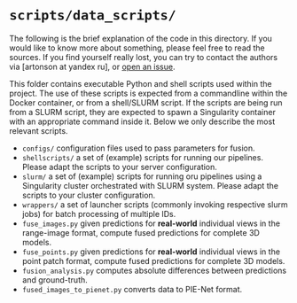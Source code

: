# `scripts/data_scripts/`

The following is the brief explanation of the code in this directory. 
If you would like to know more about something, please feel free to read 
the sources.
If you find yourself really lost, you can try to contact the authors 
via [artonson at yandex ru], or [open an issue](https://github.com/artonson/def/issues/new).

This folder contains executable Python and shell scripts used within the project.
The use of these scripts is expected from a commandline within the Docker container,
or from a shell/SLURM script.
If the scripts are being run from a SLURM script, they are expected to spawn 
a Singularity container with an appropriate command inside it. 
Below we only describe the most relevant scripts.

 * `configs/` configuration files used to pass parameters for fusion.
 * `shellscripts/` a set of (example) scripts for running our pipelines. 
Please adapt the scripts to your server configuration.
 * `slurm/` a set of (example) scripts for running oru pipelines using a Singularity cluster
orchestrated with SLURM system. Please adapt the scripts to your cluster configuration.
 * `wrappers/` a set of launcher scripts (commonly invoking respective slurm jobs) 
for batch processing of multiple IDs. 
 * `fuse_images.py` given predictions for **real-world** individual views in the range-image format, 
compute fused predictions for complete 3D models. 
 * `fuse_points.py` given predictions for **real-world** individual views in the point patch format,
  compute fused predictions for complete 3D models. 
 * `fusion_analysis.py` computes absolute differences between predictions and ground-truth. 
 * `fused_images_to_pienet.py` converts data to PIE-Net format. 